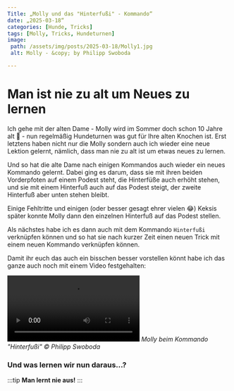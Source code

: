 ```yaml
---
Title: „Molly und das "Hinterfußi" - Kommando“
date: „2025-03-18“
categories: [Hunde, Tricks] 
tags: [Molly, Tricks, Hundeturnen]
image:
 path: /assets/img/posts/2025-03-18/Molly1.jpg
 alt: Molly - &copy; by Philipp Swoboda

---
```


# Man ist nie zu alt um Neues zu lernen



Ich gehe mit der alten Dame - Molly wird im Sommer doch schon 10 Jahre alt 🙈 - nun regelmäßig Hundeturnen was gut für Ihre alten Knochen ist. Erst letztens haben nicht nur die Molly sondern auch ich wieder eine neue Lektion gelernt, nämlich, dass man nie zu alt ist um etwas neues zu lernen. 


Und so hat die alte Dame nach einigen Kommandos auch wieder ein neues Kommando gelernt. Dabei ging es darum, dass sie mit ihren beiden Vorderpfoten auf einem Podest steht, die Hinterfüße auch erhöht stehen, und sie mit einem Hinterfuß auch auf das Podest steigt, der zweite Hinterfuß aber unten stehen bleibt. 


Einige Fehltritte und einigen (oder besser gesagt ehrer vielen 😂) Keksis später konnte Molly dann den einzelnen Hinterfuß auf das Podest stellen. 

Als nächstes habe ich es dann auch mit dem Kommando `Hinterfußi` verknüpfen können und so hat sie nach kurzer Zeit einen neuen Trick mit einem neuen Kommando verknüpfen können. 

Damit ihr euch das auch ein bisschen besser vorstellen könnt habe ich das ganze auch noch mit einem Video festgehalten:


![Molly-Hinterfußi](/assets/img/posts/2025-03-18/hinterfußi.mp4)
_Molly beim Kommando "Hinterfußi" &copy; Philipp Swoboda_


### Und was lernen wir nun daraus...?


:::tip
**Man lernt nie aus!**
:::
